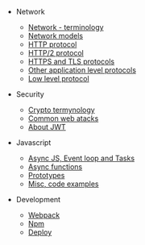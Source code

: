 - Network
  - [Network - terminology](/network/temynology.md)
  - [Network models](/network/network-model.md)
  - [HTTP protocol](/network/application-protocols-http.md)
  - [HTTP/2 protocol](/network/application-protocols-http2.md)
  - [HTTPS and TLS protocols](/network/application-protocols-https-tls.md)
  - [Other application level protocols](/network/application-protocols-other.md)
  - [Low level protocol](/network/low-level-protocols.md)

- Security
  - [Crypto termynology](/security/crypto_termynology.md)
  - [Common web atacks](/security/web-attacks.md)
  - [About JWT](/security/jwt.md)

- Javascript
  - [Async JS, Event loop and Tasks](/javascript/event-loop.md)
  - [Async functions](/javascript/async.md)
  - [Prototypes](/javascript/prototypes.md)
  - [Misc, code examples](/javascript/misc.md)
  
- Development
  - [Webpack](/development/webpack.md)
  - [Npm](/development/npm.md)
  - [Deploy](/development/deploy.md)
